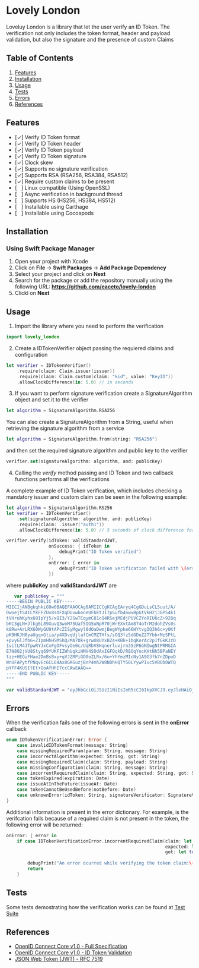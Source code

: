 # Lovely London

Loveluy London is a library that let the user verify an ID Token. The verification not only includes the token format, header and payload validation, but also the signature and the presence of custom Claims

## Table of Contents
1. [Features](#features)
2. [Installation](#installation)
3. [Usage](#usage)
4. [Tests](#tests)
5. [Errors](#errors)
6. [References](#references)

## Features
- [&check;] Verify ID Token format
- [&check;] Verify ID Token header
- [&check;] Verify ID Token payload
- [&check;] Verify ID Token signature
- [&check;] Clock skew
- [&check;] Supports no signature verification
- [&check;] Supports RSA (RSA256, RSA384, RSA512)
- [&check;] Require custom claims to be present
- [&nbsp;&nbsp;&nbsp;] Linux compatible (Using OpenSSL)
- [&nbsp;&nbsp;&nbsp;] Async verification in background thread
- [&nbsp;&nbsp;&nbsp;] Supports HS (HS256, HS384, HS512)
- [&nbsp;&nbsp;&nbsp;] Installable using Carthage
- [&nbsp;&nbsp;&nbsp;] Installable using Cocoapods

## Installation

### Using Swift Package Manager

1. Open your project with Xcode
2. Click on **File** -> **Swift Packages** -> **Add Package Dependency** 
3. Select your project and click on **Next**
4. Search for the package or add the repository manually using the following URL: **https://github.com/eaceto/lovely-london**
5. Clickl on **Next**

## Usage

1. Import the library where you need to perform the verification

```swift
import lovely_london
```

2. Create a IDTokenVerifier object passing the requiered claims and configuration

```swift
let verifier = IDTokenVerifier()
    .require(claim: Claim.issuer(issuer))
    .require(claim: Claim.custom(claim: "kid", value: "KeyID"))
    .allowClockDifference(in: 5.0) // in seconds
```

3. If you want to perform signature verification create a SignatureAlgorithm object and set it to the verifier

```swift
let algorithm = SignatureAlgorithm.RSA256
```

You can also create a SignatureAlgorithm from a String, useful when retrieving the signature algorithm from a service

```swift
let algorithm = SignatureAlgorithm.from(string: "RSA256")
```

and then set the required signature algorithm and public key to the verifier

```swift
verifier.set(signatureAlgorithm: algorithm, and: publicKey)
```

4. Calling the *verify* method passing and ID Token and two callback functions performs all the verifications

A complete example of ID Token verification, which includes checking a mandatory issuer and custom claim can be seen in the following example:

```swift
let algorithm = SignatureAlgorithm.RS256
let verifier = IDTokenVerifier()
    .set(signatureAlgorithm: algorithm, and: publicKey)
    .require(claim: .issuer("auth1"))
    .allowClockDifference(in: 5.0) // 5 seconds of clock difference for exp, iat and nbf

verifier.verify(idToken: validStandardJWT,
                onSuccess: { idToken in
                    debugPrint("ID Token verified")
                },
                onError: { error in
                    debugPrint("ID Token verification failed with \(error)")
                })
```

where **publicKey** and **validStandardJWT** are

```swift
   var publicKey = """
-----BEGIN PUBLIC KEY-----
MIICIjANBgkqhkiG9w0BAQEFAAOCAg8AMIICCgKCAgEAryq4CgGDuLsCL5uut/A/
OwoejtS4ILYkFFZUv8sOFXqDUvwboneUFbEtJ17pSufb4nwxBpGtVkH2jJGP54k1
tVHruhKyhx60IpYj5/xQI3/Y2SwTCqymC81cQ4RSejMEdjPUVCZYoRIU6cZ+928q
bKC3gLN+Jlkg6L89XuvQ3woM75Uaf5IG5uNpR70jWrEXvtAm874oTrM2dohZVs0s
k8Rw+ArLRX60WyGU9tAPcZISyMgwyl8dOaDwmjBegWYpke66HYtvgIQ3h6c+yOKf
pK9HKJH8yaUgqxGtia/p4XDvqUjlafCmCMZTHfs/sOQ3fz5dGDuZ2TYbbrMzSPtL
+pvyGlJfb6+ZIpmHhHSMShQ/MA7Ok+grwU8UYxBZ4+KBk+1bqKorAc2p1fGkKJzD
1vitLM4JTpwRYJxCxFgOFvsyOe0c/UqRbV8Hqnerluvjrn35zP6GNIwgNtPRMGIA
E7N8O2jVU8Styq69YUKFIZWhUqkiHMV4SOdAxIGFQqkD/R8OqYocKHtNh5BPaNEY
tzz+HEGiFHae2DmBs8xy+qVJZRPiGO0oZLRx/6u+YhYmzMIcNy1A9G3fb7nZDpoD
WnUFAPytfPNqvEc6CL64Ax8GKGuzjBnP4mh2W8NDhHQTY5OLYywPIuc5VBOb0WTQ
pYFF4KUSItEt+GoAfHhI7ccCAwEAAQ==
-----END PUBLIC KEY-----
"""

var validStandardJWT = "eyJhbGciOiJSUzI1NiIsInR5cCI6IkpXVCJ9.eyJleHAiOjE2OTYyMzkwMjIsIm5iZiI6MTUwNjIzOTAyMiwiaWF0IjoxNTA2MjM5MDIyLCJpc3MiOiJhdXRoMSJ9.hpDyiQcA49GIkEzdixDEIdpq5HFy9A4__DgBGosi7w0pz12s6N1HftFY9kfu5aR337viWzsWW6gCMGrlvwv03_DNMpNNnnFf-b1TUcf_NnMRlVN3rKEl1V_6FOaP5C90p2iaOEK3BrPVrerEzPOa9Tux6sZnHobzvu3vYoc7li9WgI-YjwKEAP4LNj5fcpVPnvg1X4OfqkCXVVsdQs-7TqlurIgJ7h4omKYX0TQ0Dq-JrN1a0cKyYUYoyFGyzHKsCUYkqPDDDGAlM-vXkZalEJcFibJKIxXI2Xz6z9WVnbk5pEPjogo-J5kYp_C9ChL-f3M_7QDQ68GCK53lxgDThrexHP8ybFfclCT_WMUDrx3tmZ151o3yA1TJtxj_pdZSPb3lcOo8P4SEJDMlJhN9Be7J6Om1lNaUFQtCEppaBAoJqiqvUo9zQ3XM3pp1UeviFmCrgfvRCyzSxGW8uKvj4i2_rmlKth5UEh8qS-cR8mdaB949q67ux3z9uIH8QW1AhSHPdNOYBbi7sqKHQsiWphh9ykkMFtYlhtK3VHBMAZc_sbBXH1gDlh7mTu6F0Zc9KyYOEJN7ZfNsx98yS2p2TIrnswB6IFYNwuOpUiBXhuSf5LRMMLEN2K-jA2andwzaxk7s-AeuUeLSCUHSg6ib5iJiCYt5JGSLE9WNvZkO1sE"
```

## Errors

When the verification fails one of the following errors is sent in the **onError** callback

```swift
enum IDTokenVerificationError: Error {
    case invalidIDTokenFormat(message: String)
    case missingRequiredParam(param: String, message: String)
    case incorrectAlgorithm(expected: String, got: String)
    case missingRequiredClaim(claim: String, payload: String)
    case missingConfiguration(claim: String, message: String)
    case incorrentRequiredClaim(claim: String, expected: String, got: String)
    case tokenExpired(expiration: Date)
    case issueAtInTheFuture(issueAt: Date)
    case tokenCannotBeUsedBefore(notBefore: Date)
    case unknownError(idToken: String, signatureVerificator: SignatureVerificator)
}
```

Additional information is present in the error dictionary. For example, is the verifcation fails because of a required claim is not present in the token, the following error will be returned:

```swift
onError: { error in
    if case IDTokenVerificationError.incorrentRequiredClaim(claim: let claim,
                                                            expected: let expectedValue,
                                                            got: let tokenValue) = error {
        
        debugPrint("An error ocurred while verifying the token claim:\(claim). Expected value \(expectedValue), got: \(tokenValue)")        
        return
    }
```


## Tests
Some tests demostrating how the verification works can be found at [Test Suite](https://github.com/eaceto/lovely-london/blob/master/Tests/lovely-londonTests/lovely_londonTests.swift)


## References
- [OpenID Connect Core v1.0 - Full Specification](https://openid.net/specs/openid-connect-core-1_0.html)
- [OpenID Connect Core v1.0 - ID Token Validation](https://openid.net/specs/openid-connect-core-1_0.html#IDTokenValidation)
- [JSON Web Token (JWT) - RFC 7519](https://tools.ietf.org/html/rfc7519)

